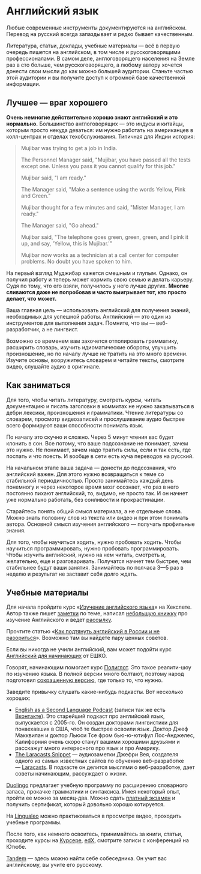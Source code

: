 # Английский язык
Любые современные инструменты документируются на английском. Перевод на русский всегда запаздывает и редко бывает качественным.

Литература, статьи, доклады, учебные материалы — всё в первую очередь пишется на английском, в том числе и русскоговорящими профессионалами. В самом деле, англоговорящего населения на Земле раз в сто больше, чем русскоговорящего, а любому автору хочется донести свои мысли до как можно большей аудитории. Станьте частью этой аудитории и вы получите доступ к огромной базе качественной информации.

## Лучшее — враг хорошего
**Очень немногие действительно хорошо знают английский и это нормально.** Большинство англоговорящих — это индусы и китайцы, которым просто некуда деваться: им нужно работать на американцев в колл-центрах и отделах техобслуживания. Типичная для Индии история:

> Mujibar was trying to get a job in India.
>
> The Personnel Manager said, "Mujibar, you have passed all the tests except one. Unless you pass it you cannot qualify for this job."
>
> Mujibar said, "I am ready."
>
> The Manager said, "Make a sentence using the words Yellow, Pink and Green."
>
> Mujibar thought for a few minutes and said, "Mister Manager, I am ready."
>
> The Manager said, "Go ahead."
>
> Mujibar said, "The telephone goes green, green, green, and I pink it up, and say, 'Yellow, this is Mujibar.'"
>
> Mujibar now works as a technician at a call center for computer problems. No doubt you have spoken to him.

На первый взгляд Муджибар кажется смешным и глупым. Однако, он получил работу и теперь может кормить свою семью и делать карьеру. Судя по тому, что его взяли, получилось у него лучше других. **Многие сливаются даже не попробовав и часто выигрывает тот, кто просто делает, что может.**

Ваша главная цель — использовать английский для получения знаний, необходимых для успешной работы. Английский — это один из инструментов для выполнения задач. Помните, что вы — веб-разработчик, а не лингвист.

Возможно со временем вам захочется отполировать грамматику, расширить словарь, изучить идиоматические обороты, улучшить произношение, но по началу лучше не тратить на это много времени. Изучите основы, вооружитесь словарем и читайте тексты, смотрите видео, слушайте аудио в оригинале.

## Как заниматься
Для того, чтобы читать литературу, смотреть курсы, читать документацию и писать заголовки в коммитах не нужно закапываться в дебри лексики, произношения и грамматики. Чтение литературы со словарем, просмотр видеозаписей и прослушивание аудио быстрее всего формируют ваши способности понимать язык.

По началу это скучно и сложно. Через 5 минут чтения вас будет клонить в сон. Все потому, что ваше подсознание не понимает, зачем это нужно. Не понимает, зачем надо тратить силы, если и так есть, где поспать и что поесть. И вообще в сети есть куча переводов на русский.

На начальном этапе ваша задача — донести до подсознания, что английский важен. Для этого нужно возвращаться к теме со стабильной периодичностью. Просто занимайтесь каждый день понемногу и через некоторое время мозг осознает, что раз в него постоянно пихают английский, то, видимо, не просто так. И он начнет уже нормально работать, без сонливости и прокрастинации.

Старайтесь понять общий смысл материала, а не отдельные слова. Можно знать половину слов из текста или видео и при этом понимать автора. Основной смысл изучения английского — получать профильные знания.

Для того, чтобы научиться ходить, нужно пробовать ходить. Чтобы научиться программировать, нужно пробовать программировать. Чтобы изучить английский, нужно на нем читать, смотреть и, желательно, еще и разговаривать. Получатся начнет тем быстрее, чем стабильнее будут ваши занятия. Занимайтесь по полчаса 3—5 раз в неделю и результат не заставит себя долго ждать.

## Учебные материалы
Для начала пройдите курс «[Изучение английского языка](https://ru.hexlet.io/courses/learning_english)» на Хекслете. Автор также пишет [заметки](https://rakh.im/english/) по теме, написал [небольшую книжку](https://rakh.im/english_learning_ebook/) про изучение Английского и ведет [рассылку](https://rakh.im/english_letter/).

Прочтите статью «[Как подтянуть английский в России и не разориться](https://journal.tinkoff.ru/english/)». Возможно там вы найдете пару ценных советов.

Если вы никогда не учили английский, вам может подойти курс [Английский для начинающих](http://www.escc.ru/katalog/products/inostrannye-jazyki/kursy-anglijskogo-dlja-nachinajushhih?course=2) от ЕШКО.

Говорят, начинающим помогает курс [Полиглот](http://tvkultura.ru/brand/show/brand_id/14505/). Это такое реалити-шоу по изучению языка. В полной версии много болтают, поэтому народ подготовил [сокращенную версию](https://www.youtube.com/watch?v=s1FAtM1lulM&list=PL66DIGaegedqVBwaauzKVk7DNqIFaXrN_), где только то, что нужно.

Заведите привычку слушать какие-нибудь подкасты. Вот несколько хороших:

- [English as a Second Language Podcast](https://itunes.apple.com/us/podcast/english-as-second-language-esl-podcast-learn-english/id75908431?mt=2) (записи так же есть [Вконтакте](https://vk.com/eslpod)). Это старейший подкаст про английский язык, выпускается с 2005-го. Он создан докторами лингвистики для понаехавших в США, чтоб те быстрее освоили язык. Доктор Джеф Макквилан и доктор Льюси Тсе фром бью-ю-ютифул Лос-Анджелес, Калифорния очень скоро станут вашими хорошими друзьями и расскажут много интересного про язык и про Америку.
- [The Laracasts Snippet](https://laracasts.com/podcast) — аудиозаметки Джефри Вея, создателя одного из самых известных сайтов по обучению веб-разработке — [Laracasts](https://laracasts.com/). В подкасте он делится мыслями о веб-разработке, дает советы начинающим, рассуждает о жизни.

[Duolingo](http://duolingo.com) предлагает учебную программу по расширению словарного запаса, прокачке грамматики и синтаксиса. Имея некоторый опыт, пройти ее можно за месяц-два. Можно сдать [платный экзамен](https://testcenter.duolingo.com/ru) и получить сертификат, который довольно хорошо котируется.

На [Lingualeo](https://lingualeo.com/) можно практиковаться в просмотре видео, проходить учебные программы.

После того, как немного освоитесь, принимайтесь за книги, статьи, проходите курсы на [Курсере](coursera.org), [edX](https://www.edx.org/), смотрите записи с конференций на Ютюбе.

[Tandem](http://tandem.net) — здесь можно найти себе собеседника. Он учит вас английскому, вы учите его русскому.
